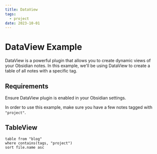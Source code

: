 ```yaml
---
title: DataView
tags:
  - project
date: 2023-10-01
---
```


# DataView Example

DataView is a powerful plugin that allows you to create dynamic views of your Obsidian notes. In this example, we'll be using DataView to create a table of all notes with a specific tag.

## Requirements

Ensure DataView plugin is enabled in your Obsidian settings.

In order to use this example, make sure you have a few notes tagged with `"project"`.

## TableView

```dataview
table from "blog"
where contains(tags, "project")
sort file.name asc
```
